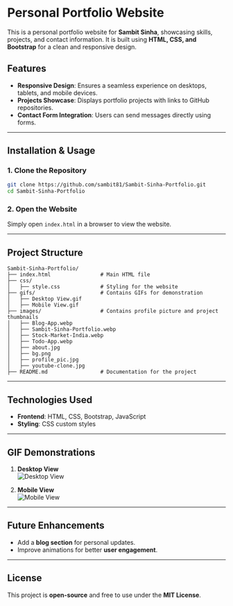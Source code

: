 # Personal Portfolio Website  

This is a personal portfolio website for **Sambit Sinha**, showcasing skills, projects, and contact information. It is built using **HTML, CSS, and Bootstrap** for a clean and responsive design.  

## Features  

- **Responsive Design**: Ensures a seamless experience on desktops, tablets, and mobile devices.
- **Projects Showcase**: Displays portfolio projects with links to GitHub repositories.  
- **Contact Form Integration**: Users can send messages directly using forms.  

---

## Installation & Usage  

### 1. Clone the Repository  
```bash
git clone https://github.com/sambit81/Sambit-Sinha-Portfolio.git
cd Sambit-Sinha-Portfolio
```

### 2. Open the Website  
Simply open `index.html` in a browser to view the website.  

---

## Project Structure  

```
Sambit-Sinha-Portfolio/
├── index.html                # Main HTML file
├── css/
│   ├── style.css             # Styling for the website
├── gifs/                     # Contains GIFs for demonstration 
│   ├── Desktop View.gif
│   ├── Mobile View.gif
├── images/                   # Contains profile picture and project thumbnails 
│   ├── Blog-App.webp
│   ├── Sambit-Sinha-Portfolio.webp
│   ├── Stock-Market-India.webp
│   ├── Todo-App.webp
│   ├── about.jpg
│   ├── bg.png
│   ├── profile_pic.jpg
│   ├── youtube-clone.jpg
├── README.md                 # Documentation for the project
```

---

## Technologies Used  

- **Frontend**: HTML, CSS, Bootstrap, JavaScript
- **Styling**: CSS custom styles

---

## GIF Demonstrations  

1. **Desktop View**  
   ![Desktop View](gifs/Desktop%20View.gif)  

2. **Mobile View**  
   ![Mobile View](gifs/Mobile%20View.gif)
   
---

## Future Enhancements  

- Add a **blog section** for personal updates.    
- Improve animations for better **user engagement**.  

---

## License  

This project is **open-source** and free to use under the **MIT License**.
